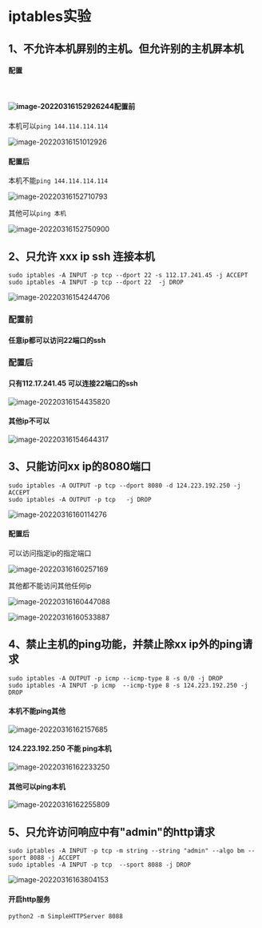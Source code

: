 # iptables实验

## 1、不允许本机屏别的主机。但允许别的主机屏本机

#### 配置

```
 
```



#### ![image-20220316152926244](https://tobyjpghub-1258737888.cos.ap-shanghai.myqcloud.com/e6c9d24ely1h0br9u0fl5j20it0as0tn.jpg)配置前

本机可以`ping 144.114.114.114`

![image-20220316151012926](https://tobyjpghub-1258737888.cos.ap-shanghai.myqcloud.com/e6c9d24ely1h0bqpy6dkrj20do04h0t6.jpg)

#### 配置后

本机不能`ping 144.114.114.114`

![image-20220316152710793](https://tobyjpghub-1258737888.cos.ap-shanghai.myqcloud.com/e6c9d24ely1h0br7hcmi9j20dy064q3g.jpg)

其他可以`ping 本机`

![image-20220316152750900](https://tobyjpghub-1258737888.cos.ap-shanghai.myqcloud.com/e6c9d24ely1h0br86gbu9j20dx078q3y.jpg)



## 2、只允许 xxx ip ssh 连接本机

```
sudo iptables -A INPUT -p tcp --dport 22 -s 112.17.241.45 -j ACCEPT 
sudo iptables -A INPUT -p tcp --dport 22  -j DROP
```

![image-20220316154244706](https://tobyjpghub-1258737888.cos.ap-shanghai.myqcloud.com/e6c9d24ely1h0brnny837j20i00bhq3x.jpg)

### 配置前

#### 任意ip都可以访问22端口的ssh



### 配置后

#### 只有112.17.241.45 可以连接22端口的ssh

![image-20220316154435820](https://tobyjpghub-1258737888.cos.ap-shanghai.myqcloud.com/e6c9d24ely1h0brplg532j20eh0dgwfs.jpg)

#### 其他ip不可以

![image-20220316154644317](https://tobyjpghub-1258737888.cos.ap-shanghai.myqcloud.com/e6c9d24ely1h0brrtnqxjj20gp020glq.jpg)

## 3、只能访问xx ip的8080端口

```
sudo iptables -A OUTPUT -p tcp --dport 8080 -d 124.223.192.250 -j ACCEPT 
sudo iptables -A OUTPUT -p tcp   -j DROP
```

![image-20220316160114276](https://tobyjpghub-1258737888.cos.ap-shanghai.myqcloud.com/e6c9d24ely1h0bs6wqy8zj20ix0andgz.jpg)

#### 配置后

可以访问指定ip的指定端口

![image-20220316160257169](https://tobyjpghub-1258737888.cos.ap-shanghai.myqcloud.com/e6c9d24ely1h0bs8ov9p4j20ny0jbaci.jpg)

其他都不能访问其他任何ip

![image-20220316160447088](https://tobyjpghub-1258737888.cos.ap-shanghai.myqcloud.com/e6c9d24ely1h0bsalhfbrj20bj040dfr.jpg)

![image-20220316160533887](https://tobyjpghub-1258737888.cos.ap-shanghai.myqcloud.com/e6c9d24ely1h0bsben561j207b01iwed.jpg)

## 4、禁止主机的ping功能，并禁止除xx ip外的ping请求

```
sudo iptables -A OUTPUT -p icmp --icmp-type 8 -s 0/0 -j DROP
sudo iptables -A INPUT -p icmp  --icmp-type 8 -s 124.223.192.250 -j DROP
```

#### 本机不能ping其他

![image-20220316162157685](https://tobyjpghub-1258737888.cos.ap-shanghai.myqcloud.com/e6c9d24ely1h0bssh18hbj20gs076js7.jpg)

#### 124.223.192.250 不能 ping本机

![image-20220316162233250](https://tobyjpghub-1258737888.cos.ap-shanghai.myqcloud.com/e6c9d24ely1h0bst2x93mj20ey05jgm1.jpg)

#### 其他可以ping本机

![image-20220316162255809](https://tobyjpghub-1258737888.cos.ap-shanghai.myqcloud.com/e6c9d24ely1h0bsth548cj20ey04x0t8.jpg)

## 5、只允许访问响应中有"admin"的http请求

```
sudo iptables -A INPUT -p tcp -m string --string "admin" --algo bm --sport 8088 -j ACCEPT 
sudo iptables -A INPUT -p tcp  --sport 8088 -j DROP
```

![image-20220316163804153](https://tobyjpghub-1258737888.cos.ap-shanghai.myqcloud.com/e6c9d24ely1h0bt987kzvj20ot0bf75e.jpg)

#### 开启http服务

```
python2 -m SimpleHTTPServer 8088
```


